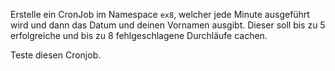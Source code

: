 Erstelle ein CronJob im Namespace `ex8`, welcher jede Minute ausgeführt wird
und dann das Datum und deinen Vornamen ausgibt.
Dieser soll bis zu 5 erfolgreiche und bis zu 8 fehlgeschlagene Durchläufe cachen.

Teste diesen Cronjob.
